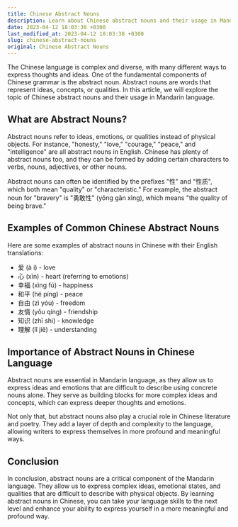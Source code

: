 ```yaml
---
title: Chinese Abstract Nouns
description: Learn about Chinese abstract nouns and their usage in Mandarin language.
date: 2023-04-12 18:03:38 +0300
last_modified_at: 2023-04-12 18:03:38 +0300
slug: chinese-abstract-nouns
original: Chinese Abstract Nouns
---
```

The Chinese language is complex and diverse, with many different ways to express thoughts and ideas. One of the fundamental components of Chinese grammar is the abstract noun. Abstract nouns are words that represent ideas, concepts, or qualities. In this article, we will explore the topic of Chinese abstract nouns and their usage in Mandarin language.

## What are Abstract Nouns?

Abstract nouns refer to ideas, emotions, or qualities instead of physical objects. For instance, "honesty," "love," "courage," "peace," and "intelligence" are all abstract nouns in English. Chinese has plenty of abstract nouns too, and they can be formed by adding certain characters to verbs, nouns, adjectives, or other nouns.

Abstract nouns can often be identified by the prefixes "性" and "性质", which both mean "quality" or "characteristic." For example, the abstract noun for "bravery" is "勇敢性" (yǒng gǎn xìng), which means "the quality of being brave."

## Examples of Common Chinese Abstract Nouns

Here are some examples of abstract nouns in Chinese with their English translations:

- 爱 (à i) - love
- 心 (xīn) - heart (referring to emotions)
- 幸福 (xìng fú) - happiness
- 和平 (hé píng) - peace
- 自由 (zì yóu) - freedom
- 友情 (yǒu qíng) - friendship
- 知识 (zhī shi) - knowledge
- 理解 (lǐ jiě) - understanding

## Importance of Abstract Nouns in Chinese Language

Abstract nouns are essential in Mandarin language, as they allow us to express ideas and emotions that are difficult to describe using concrete nouns alone. They serve as building blocks for more complex ideas and concepts, which can express deeper thoughts and emotions.

Not only that, but abstract nouns also play a crucial role in Chinese literature and poetry. They add a layer of depth and complexity to the language, allowing writers to express themselves in more profound and meaningful ways.

## Conclusion

In conclusion, abstract nouns are a critical component of the Mandarin language. They allow us to express complex ideas, emotional states, and qualities that are difficult to describe with physical objects. By learning abstract nouns in Chinese, you can take your language skills to the next level and enhance your ability to express yourself in a more meaningful and profound way.